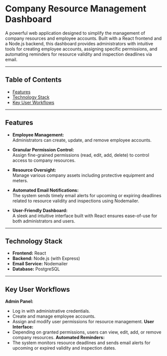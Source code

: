 # Company Resource Management Dashboard

A powerful web application designed to simplify the management of company resources and employee accounts. Built with a React frontend and a Node.js backend, this dashboard provides administrators with intuitive tools for creating employee accounts, assigning specific permissions, and automating reminders for resource validity and inspection deadlines via email.

---

## Table of Contents

- [Features](#features)
- [Technology Stack](#technology-stack)
- [Key User Workflows](#key-user-workflows)

---

## Features

- **Employee Management:**  
  Administrators can create, update, and remove employee accounts.

- **Granular Permission Control:**  
  Assign fine-grained permissions (read, edit, add, delete) to control access to company resources.

- **Resource Oversight:**  
  Manage various company assets including protective equipment and meters.

- **Automated Email Notifications:**  
  The system sends timely email alerts for upcoming or expiring deadlines related to resource validity and inspections using Nodemailer.

- **User-Friendly Dashboard:**  
  A sleek and intuitive interface built with React ensures ease-of-use for both administrators and users.

---

## Technology Stack

- **Frontend:** React
- **Backend:** Node.js (with Express)
- **Email Service:** Nodemailer
- **Database:** PostgreSQL

---

## Key User Workflows
**Admin Panel:**
- Log in with administrative credentials.
- Create and manage employee accounts.
- Assign and modify user permissions for resource management.
**User Interface:**
- Depending on granted permissions, users can view, edit, add, or remove company resources.
**Automated Reminders:**
- The system monitors resource deadlines and sends email alerts for upcoming or expired validity and inspection dates.
